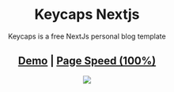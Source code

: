<h1 align=center>Keycaps Nextjs</h1>
<p align=center>Keycaps is a free NextJs personal blog template</p>
<h2 align="center"> <a target="_blank" href="#" rel="nofollow">Demo</a> | <a  target="_blank" href="#">Page Speed (100%)</a>
</h2>

<p align=center>
  <a href="https://github.com/vercel/next.js/releases/tag/v13.5.6" alt="Contributors">
    <img src="https://img.shields.io/static/v1?label=NEXTJS&message=13.5.6&color=000&logo=nextjs" />
  </a>
</p>

